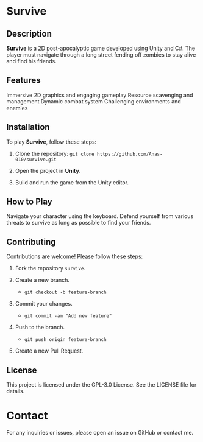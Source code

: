 # Survive

## Description
**Survive** is a 2D post-apocalyptic game developed using Unity and C#. The player must navigate through a long street fending off zombies to stay alive and find his friends.

## Features
Immersive 2D graphics and engaging gameplay
Resource scavenging and management
Dynamic combat system
Challenging environments and enemies

## Installation
To play **Survive**, follow these steps:

1. Clone the repository:
   `git clone https://github.com/Anas-010/survive.git`

3. Open the project in **Unity**.

4. Build and run the game from the Unity editor.

## How to Play
Navigate your character using the keyboard. Defend yourself from various threats to survive as long as possible to find your friends.

## Contributing
Contributions are welcome! Please follow these steps:

1. Fork the repository `survive`.
2. Create a new branch.
   - `git checkout -b feature-branch`
   
3. Commit your changes.
   - `git commit -am "Add new feature"`
     
4. Push to the branch.
   - `git push origin feature-branch`
     
6. Create a new Pull Request.

## License
This project is licensed under the GPL-3.0 License. See the LICENSE file for details.

# Contact
For any inquiries or issues, please open an issue on GitHub or contact me.
